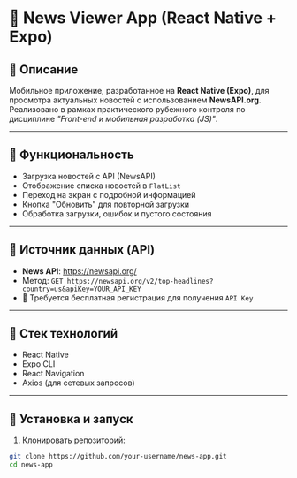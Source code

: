 # 📰 News Viewer App (React Native + Expo)

## 📱 Описание

Мобильное приложение, разработанное на **React Native (Expo)**, для просмотра актуальных новостей с использованием **NewsAPI.org**.  
Реализовано в рамках практического рубежного контроля по дисциплине *"Front-end и мобильная разработка (JS)"*.

---

## 🚀 Функциональность

- Загрузка новостей с API (NewsAPI)
- Отображение списка новостей в `FlatList`
- Переход на экран с подробной информацией
- Кнопка "Обновить" для повторной загрузки
- Обработка загрузки, ошибок и пустого состояния

---

## 🔗 Источник данных (API)

- **News API**: https://newsapi.org/
- Метод: `GET https://newsapi.org/v2/top-headlines?country=us&apiKey=YOUR_API_KEY`
- 🔑 Требуется бесплатная регистрация для получения `API Key`

---

## 🧱 Стек технологий

- React Native
- Expo CLI
- React Navigation
- Axios (для сетевых запросов)

---

## 📂 Установка и запуск

1. Клонировать репозиторий:

```bash
git clone https://github.com/your-username/news-app.git
cd news-app
